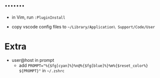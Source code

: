 # .......
- in Vim, run `:PluginInstall`

- copy vscode config files to `~/Library/Application\ Support/Code/User`

# Extra
- user@host in prompt
  - add `PROMPT="%{$fg[cyan]%}%n@%{$fg[blue]%}%m%{$reset_color%} ${PROMPT}"` in `~/.zshrc`
